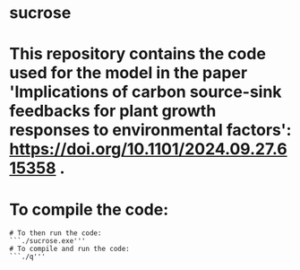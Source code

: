 # sucrose
# This repository contains the code used for the model in the paper 'Implications of carbon source-sink feedbacks for plant growth responses to environmental factors': https://doi.org/10.1101/2024.09.27.615358 .
#
# To compile the code:
```make'''
# To then run the code:
```./sucrose.exe'''
# To compile and run the code:
```./q'''

